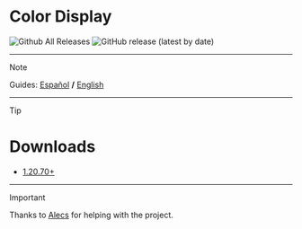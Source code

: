 # Color Display 

![Github All Releases](https://img.shields.io/github/downloads/TheSilver1023/Color-Display-MCBE/total?style=for-the-badge)
![GitHub release (latest by date)](https://img.shields.io/github/v/release/TheSilver1023/Color-Display-MCBE?style=for-the-badge)

---
> [!NOTE]
> Guides: [Español](/guides/ES.md) **/** [English](/guides/EN.md)
---
> [!TIP]
> # Downloads
> - [1.20.70+](https://github.com/TheSilver1023/Color-Display-MCBE/releases/download/v1.0/Color.Display.mcaddon)
---
> [!IMPORTANT]
> Thanks to [Alecs](https://github.com/AlecsDeveloper) for helping with the project.
